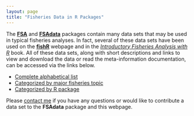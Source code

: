 ```yaml
---
layout: page
title: "Fisheries Data in R Packages"
---
```


The [**FSA**](https://github.com/droglenc/FSA) and [**FSAdata**](https://github.com/droglenc/FSAdata) packages contain many data sets that may be used in typical fisheries analyses.  In fact, several of these data sets have been used on the [**fishR**](http://derekogle.com/fishR) webpage and in the [*Introductory Fisheries Analysis with R*](http://derekogle.com/IFAR) book.  All of these data sets, along with short descriptions and links to view and download the data or read the meta-information documentation, can be accessed via the links below.

* [Complete alphabetical list](CompleteList.html)
* [Categorized by major fisheries topic](byTopic.html)
* [Categorized by R package](byPackage.html)

Please <a href="mailto:derek@derekogle.com?subject=FSA%20Data">contact me</a> if you have any questions or would like to contribute a data set to the **FSAdata** package and this webpage.
